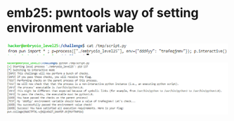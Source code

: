 # emb25: pwntools way of setting environment variable

![lib c v e e for export a = b excute by command or sh, latter then #! one liner](<../.gitbook/assets/image (37) (1).png>)

![environment variable can be checked by printenv](<../.gitbook/assets/image (149).png>)

